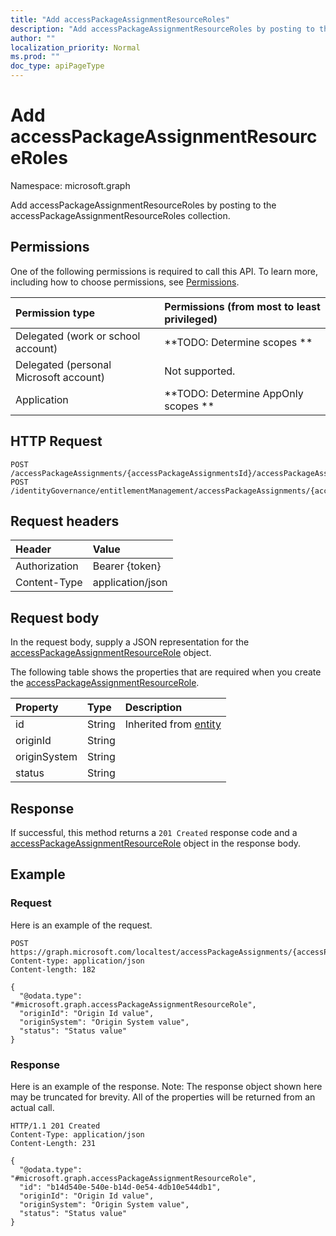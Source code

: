 ```yaml
---
title: "Add accessPackageAssignmentResourceRoles"
description: "Add accessPackageAssignmentResourceRoles by posting to the accessPackageAssignmentResourceRoles collection."
author: ""
localization_priority: Normal
ms.prod: ""
doc_type: apiPageType
---
```


# Add accessPackageAssignmentResourceRoles

Namespace: microsoft.graph

Add accessPackageAssignmentResourceRoles by posting to the accessPackageAssignmentResourceRoles collection.

## Permissions
One of the following permissions is required to call this API. To learn more, including how to choose permissions, see [Permissions](/concepts/permissions-reference.md).

|Permission type|Permissions (from most to least privileged)|
|:---|:---|
|Delegated (work or school account)|**TODO: Determine scopes **|
|Delegated (personal Microsoft account)|Not supported.|
|Application|**TODO: Determine AppOnly scopes **|

## HTTP Request
<!-- {
  "blockType": "ignored"
}
-->
``` http
POST /accessPackageAssignments/{accessPackageAssignmentsId}/accessPackageAssignmentResourceRoles/$ref
POST /identityGovernance/entitlementManagement/accessPackageAssignments/{accessPackageAssignmentId}/accessPackageAssignmentResourceRoles/$ref
```

## Request headers
|Header|Value|
|:---|:---|
|Authorization|Bearer {token}|
|Content-Type|application/json|

## Request body
In the request body, supply a JSON representation for the [accessPackageAssignmentResourceRole](../resources/accesspackageassignmentresourcerole.md) object.

The following table shows the properties that are required when you create the [accessPackageAssignmentResourceRole](../resources/accesspackageassignmentresourcerole.md).

|Property|Type|Description|
|:---|:---|:---|
|id|String| Inherited from [entity](../resources/entity.md)|
|originId|String||
|originSystem|String||
|status|String||



## Response
If successful, this method returns a `201 Created` response code and a [accessPackageAssignmentResourceRole](../resources/accesspackageassignmentresourcerole.md) object in the response body.

## Example

### Request
Here is an example of the request.
<!-- {
  "blockType": "request",
  "name": "create_accesspackageassignmentresourcerole_from_accesspackageassignmentresourceroles"
}
-->
``` http
POST https://graph.microsoft.com/localtest/accessPackageAssignments/{accessPackageAssignmentsId}/accessPackageAssignmentResourceRoles
Content-type: application/json
Content-length: 182

{
  "@odata.type": "#microsoft.graph.accessPackageAssignmentResourceRole",
  "originId": "Origin Id value",
  "originSystem": "Origin System value",
  "status": "Status value"
}
```

### Response
Here is an example of the response. Note: The response object shown here may be truncated for brevity. All of the properties will be returned from an actual call.
<!-- {
  "blockType": "response",
  "truncated": true,
  "@odata.type": "microsoft.graph.accesspackageassignmentresourcerole"
}
-->
``` http
HTTP/1.1 201 Created
Content-Type: application/json
Content-Length: 231

{
  "@odata.type": "#microsoft.graph.accessPackageAssignmentResourceRole",
  "id": "b14d540e-540e-b14d-0e54-4db10e544db1",
  "originId": "Origin Id value",
  "originSystem": "Origin System value",
  "status": "Status value"
}
```

